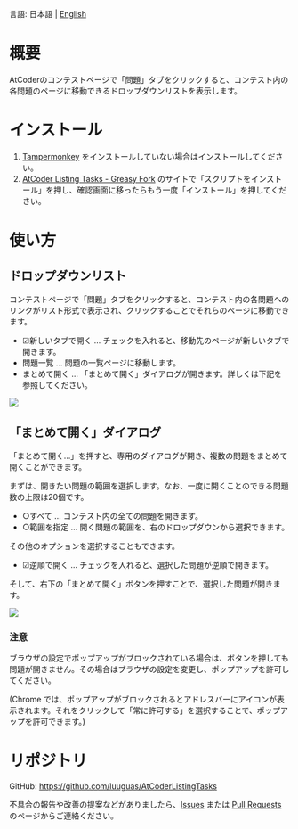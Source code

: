 言語: 日本語 | [English](https://github.com/luuguas/AtCoderListingTasks/blob/main/README_en.md)

# 概要
AtCoderのコンテストページで「問題」タブをクリックすると、コンテスト内の各問題のページに移動できるドロップダウンリストを表示します。

# インストール
1. [Tampermonkey](https://www.tampermonkey.net) をインストールしていない場合はインストールしてください。
2. [AtCoder Listing Tasks - Greasy Fork](https://greasyfork.org/ja/scripts/467289-atcoder-listing-tasks) のサイトで「スクリプトをインストール」を押し、確認画面に移ったらもう一度「インストール」を押してください。

# 使い方
## ドロップダウンリスト
コンテストページで「問題」タブをクリックすると、コンテスト内の各問題へのリンクがリスト形式で表示され、クリックすることでそれらのページに移動できます。

- ☑新しいタブで開く … チェックを入れると、移動先のページが新しいタブで開きます。
- 問題一覧 … 問題の一覧ページに移動します。
- まとめて開く … 「まとめて開く」ダイアログが開きます。詳しくは下記を参照してください。

![](https://github.com/luuguas/AtCoderListingTasks/assets/69027878/3171abd1-b618-4f04-85e3-7e2f9d835cc7)

## 「まとめて開く」ダイアログ
「まとめて開く…」を押すと、専用のダイアログが開き、複数の問題をまとめて開くことができます。

まずは、開きたい問題の範囲を選択します。なお、一度に開くことのできる問題数の上限は20個です。

- ○すべて … コンテスト内の全ての問題を開きます。
- ○範囲を指定 … 開く問題の範囲を、右のドロップダウンから選択できます。

その他のオプションを選択することもできます。

- ☑逆順で開く … チェックを入れると、選択した問題が逆順で開きます。

そして、右下の「まとめて開く」ボタンを押すことで、選択した問題が開きます。

![](https://github.com/luuguas/AtCoderListingTasks/assets/69027878/19adfbee-50d6-4fff-9f8e-171ec936a32f)

### 注意
ブラウザの設定でポップアップがブロックされている場合は、ボタンを押しても問題が開きません。その場合はブラウザの設定を変更し、ポップアップを許可してください。

(Chrome では、ポップアップがブロックされるとアドレスバーにアイコンが表示されます。それをクリックして「常に許可する」を選択することで、ポップアップを許可できます。)

# リポジトリ
GitHub: https://github.com/luuguas/AtCoderListingTasks

不具合の報告や改善の提案などがありましたら、[Issues](https://github.com/luuguas/AtCoderListingTasks/issues) または [Pull Requests](https://github.com/luuguas/AtCoderListingTasks/pulls) のページからご連絡ください。
